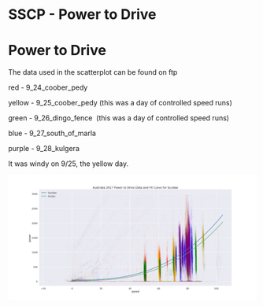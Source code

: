 # SSCP - Power to Drive

# Power to Drive

The data used in the scatterplot can be found on ftp

red - 9_24_coober_pedy

yellow - 9_25_coober_pedy (this was a day of controlled speed runs)

green - 9_26_dingo_fence  (this was a day of controlled speed runs)

blue - 9_27_south_of_marla

purple - 9_28_kulgera

It was windy on 9/25, the yellow day.

![](../../../../../assets/image_396f103168.png)

